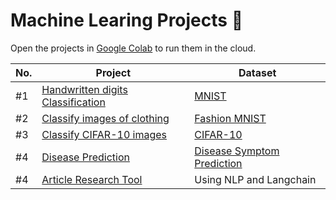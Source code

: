 # Machine Learing Projects :brain:

Open the projects in [Google Colab](https://colab.research.google.com/) to run them in the cloud.

| No. | Project                                            | Dataset                                                                                                      |
| --- | -------------------------------------------------- | ------------------------------------------------------------------------------------------------------------ |
| #1  | [Handwritten digits Classification](MNIST.ipynb)   | [MNIST](http://yann.lecun.com/exdb/mnist/)                                                                   |
| #2  | [Classify images of clothing](Fashion_MNIST.ipynb) | [Fashion MNIST](https://github.com/zalandoresearch/fashion-mnist)                                            |
| #3  | [Classify CIFAR-10 images](CIFAR-10.ipynb)         | [CIFAR-10](https://www.cs.toronto.edu/~kriz/cifar.html)                                                      |
| #4  | [Disease Prediction](./disease-prediction/)        | [Disease Symptom Prediction](https://www.kaggle.com/datasets/itachi9604/disease-symptom-description-dataset) |
| #4  | [Article Research Tool](./articale-research-tool/) | Using NLP and Langchain                                                                                      |
